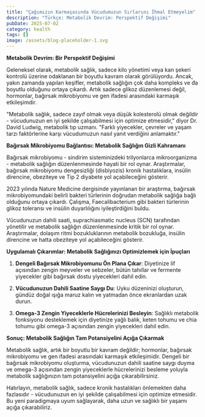```yaml
---
title: "Çağımızın Karmaşasında Vücudumuzun Sırlarını İhmal Etmeyelim"
description: "Türkçe: Metabolik Devrim: Perspektif Değişimi"
pubDate: 2025-07-02
category: health
tags: []
image: /assets/blog-placeholder-1.svg
---
```


**Metabolik Devrim: Bir Perspektif Değişimi**

Geleneksel olarak, metabolik sağlık, sadece kilo yönetimi veya kan şekeri kontrolü üzerine odaklanan bir boyutlu kavram olarak görülüyordu. Ancak, yakın zamanda yapılan keşifler, metabolik sağlığın çok daha kompleks ve đa boyutlu olduğunu ortaya çıkardı. Artık sadece glikoz düzenlemesi değil, hormonlar, bağırsak mikrobiyomu ve gen ifadesi arasındaki karmaşık etkileşimdir.

"Metabolik sağlık, sadece zayıf olmak veya düşük kolesterolü olmak değildir - vücudunuzun en iyi şekilde çalışabilmesi için optimize etmesidir," diyor Dr. David Ludwig, metabolik tıp uzmanı. "Farklı yiyecekler, çevreler ve yaşam tarzı faktörlerine karşı vücudumuzun nasıl yanıt verdiğini anlamaktır."

**Bağırsak Mikrobiyomu Bağlantısı: Metabolik Sağlığın Gizli Kahramanı**

Bağırsak mikrobiyomu - sindirim sisteminizdeki trilyonlarca mikroorganizma - metabolik sağlığın düzenlenmesinde hayati bir rol oynar. Araştırmalar, bağırsak mikrobiyomu dengesizliği (disbiyozis) kronik hastalıklara, insülin direncine, obeziteye ve Tip 2 diyabete yol açabileceğini gösterir.

2023 yılında Nature Medicine dergisinde yayınlanan bir araştırma, bağırsak mikrobiyomundaki belirli bakteri türlerinin doğrudan metabolik sağlığa bağlı olduğunu ortaya çıkardı. Çalışma, Faecalibacterium gibi bakteri türlerinin glikoz toleransı ve insülin duyarlılığını iyileştirdiğini buldu.

Vücudunuzun dahili saati, suprachiasmatic nucleus (SCN) tarafından yönetilir ve metabolik sağlığın düzenlenmesinde kritik bir rol oynar. Araştırmalar, dolaşım ritmi bozukluklarının metabolik bozukluğa, insülin direncine ve hatta obeziteye yol açabileceğini gösterir.

**Uygulamalı Çıkarımlar: Metabolik Sağlığınızı Optimizlemek için İpuçları**

1. **Dengeli Bağırsak Mikrobiyomunu Ön Plana Çıkar**: Diyetinize lif açısından zengin meyveler ve sebzeler, bütün tahıllar ve fermente yiyecekler gibi bağırsak dostu yiyecekleri dahil edin.

2. **Vücudunuzun Dahili Saatine Saygı Du**: Uyku düzeninizi oluşturun, gündüz doğal ışığa maruz kalın ve yatmadan önce ekranlardan uzak durun.

3. **Omega-3 Zengin Yiyeceklerle Hücrelerinizi Besleyin**: Sağlıklı metabolik fonksiyonu desteklemek için diyetinize yağlı balık, keten tohumu ve chia tohumu gibi omega-3 açısından zengin yiyecekleri dahil edin.

**Sonuç: Metabolik Sağlığın Tam Potansiyelini Açığa Çıkarmak**

Metabolik sağlık, artık bir boyutlu bir kavram değildir; hormonlar, bağırsak mikrobiyomu ve gen ifadesi arasındaki karmaşık etkileşimidir. Dengeli bir bağırsak mikrobiyomu oluşturma, vücudunuzun dahili saatine saygı duyma ve omega-3 açısından zengin yiyeceklerle hücrelerinizi besleme yoluyla metabolik sağlığınızın tam potansiyelini açığa çıkarabilirsiniz.

Hatırlayın, metabolik sağlık, sadece kronik hastalıkları önlemekten daha fazlasıdır - vücudunuzun en iyi şekilde çalışabilmesi için optimize etmesidir. Bu yeni paradigmaya uyum sağlayarak, daha uzun ve sağlıklı bir yaşamı açığa çıkarabiliriz.